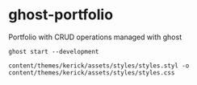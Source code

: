 # ghost-portfolio
Portfolio with CRUD operations managed with ghost


``ghost start --development``

``content/themes/kerick/assets/styles/styles.styl -o content/themes/kerick/assets/styles/styles.css``
